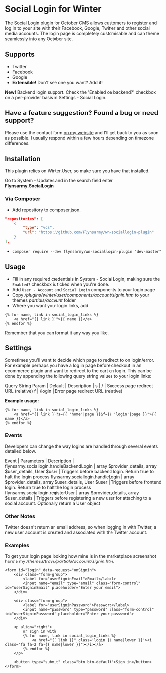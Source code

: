 # Social Login for Winter

The Social Login plugin for October CMS allows customers to register and log in to your site with their Facebook, Google, Twitter and other social media accounts. The login page is completely customisable and can theme seamlessly into any October site.

## Supports
* Twitter
* Facebook
* Google
* **Extensible!** Don't see one you want? Add it!

**New!** Backend login support. Check the 'Enabled on backend?' checkbox on a per-provider basis in Settings - Social Login.

## Have a feature suggestion? Found a bug or need support?
Please use the contact form [on my website](https://www.flynsarmy.com/contact/) and I'll get back to you as soon as possible. I usually respond within a few hours depending on timezone differences.

## Installation
This plugin relies on Winter.User, so make sure you have that installed.

Go to System - Updates and in the search field enter **Flynsarmy.SocialLogin**

### Via Composer

* Add repository to composer.json.
```json
"repositories": [
    {
        "type": "vcs",
        "url": "https://github.com/Flynsarmy/wn-sociallogin-plugin"
    }
],
```

* `composer require --dev flynsarmy/wn-sociallogin-plugin "dev-master"`

## Usage

* Fill in any required credentials in System - Social Login, making sure the `Enabled?` checkbox is ticked when you're done.
* Add `User - Account` and `Social Login` components to your login page
* Copy */plugins/winter/user/components/account/signin.htm* to your themes *partials/account* folder
* Where you want your login links, add
```twig
{% for name, link in social_login_links %}
    <a href="{{ link }}">{{ name }}</a>
{% endfor %}
```
Remember that you can format it any way you like.

## Settings
Sometimes you'll want to decide which page to redirect to on login/error. For example perhaps you have a log in page before checkout in an ecommerce plugin and want to redirect to the cart on login.  This can be done by appending the following query string values to your login links:

Query String Param | Default | Description
|
s | / | Success page redirect URL (relative)
f | /login | Error page redirect URL (relative)

**Example usage:**
```twig
{% for name, link in social_login_links %}
    <a href="{{ link }}?s={{ 'home'|page }}&f={{ 'login'|page }}">{{ name }}</a>
{% endfor %}
```

### Events
Developers can change the way logins are handled through several events detailed below.

Event | Parameters | Description
|
flynsarmy.sociallogin.handleBackendLogin | array $provider_details, array $user_details, User $user | Triggers before backend login. Return true to halt the login process
flynsarmy.sociallogin.handleLogin | array $provider_details, array $user_details, User $user | Triggers before frontend login. Return true to halt the login process
flynsarmy.sociallogin.registerUser | array $provider_details, array $user_details | Triggers before registering a new user for attaching to a social account. Optionally return a User object

### Other Notes
Twitter doesn't return an email address, so when logging in with Twitter, a new user account is created and associated with the Twitter account.

### Examples

To get your login page looking how mine is in the marketplace screenshot here's my */themes/travu/partials/account/signin.htm*:
```twig
<form id="login" data-request="onSignin">
	<div class="form-group">
		<label for="userSigninEmail">Email</label>
		<input name="email" type="email" class="form-control" id="userSigninEmail" placeholder="Enter your email">
	</div>

	<div class="form-group">
		<label for="userSigninPassword">Password</label>
		<input name="password" type="password" class="form-control" id="userSigninPassword" placeholder="Enter your password">
	</div>

	<p align="right">
		or sign in with
		{% for name, link in social_login_links %}
			<a href="{{ link }}" class='login {{ name|lower }}'><i class="fa fa-2 fa-{{ name|lower }}"></i></a>
		{% endfor %}
	</p>

	<button type="submit" class="btn btn-default">Sign in</button>
</form>
```
